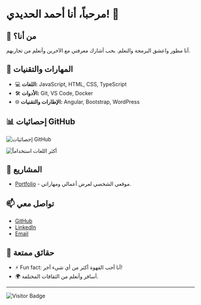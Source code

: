 # مرحباً، أنا أحمد الحديدي! 👋

## 🚀 من أنا؟
أنا مطور واعشق البرمجة والتعلم. بحب أشارك معرفتي مع الآخرين وأتعلم من تجاربهم.

## 🔧 المهارات والتقنيات
- 💻 **اللغات:** JavaScript, HTML, CSS, TypeScript
- 🛠 **الأدوات:** Git, VS Code, Docker
- 🌐 **الإطارات والتقنيات:** Angular, Bootstrap, WordPress

## 📊 إحصائيات GitHub
![إحصائيات GitHub](https://github-readme-stats.vercel.app/api?username=Ahmed-Elhadidy20&show_icons=true&theme=radical)

![أكثر اللغات استخداماً](https://github-readme-stats.vercel.app/api/top-langs/?username=Ahmed-Elhadidy20&layout=compact&theme=radical)

## 🌟 المشاريع
- [Portfolio](https://my-portfolio-e4e2c.web.app) - موقعي الشخصي لعرض أعمالي ومهاراتي.

## 📫 تواصل معي
- [GitHub](https://github.com/Ahmed-Elhadidy20)
- [LinkedIn](https://www.linkedin.com/in/ahmed-elhadidy-39724b16b?utm_source=share&utm_campaign=share_via&utm_content=profile&utm_medium=android_app)
- [Email](mailto:aalhdidy4@gmail.com)

## 🎉 حقائق ممتعة
- ⚡ Fun fact: أنا أحب القهوة أكثر من أي شيء آخر!
- 🌍 أسافر وأتعلم من الثقافات المختلفة.

---

![Visitor Badge](https://visitor-badge.laobi.icu/badge?page_id=Ahmed-Elhadidy20.Ahmed-Elhadidy20)
